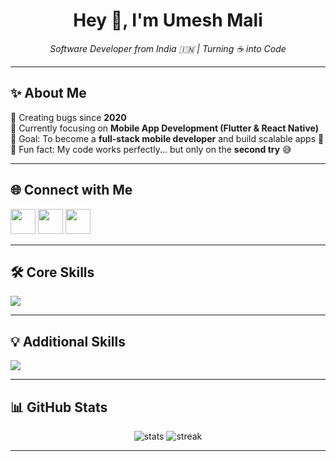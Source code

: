 <h1 align="center">Hey 👋, I'm Umesh Mali</h1>

<p align="center">
  <em>Software Developer from India 🇮🇳 | Turning ☕ into Code</em>
</p>

---

## ✨ About Me  

🐞 Creating bugs since **2020**  
📱 Currently focusing on **Mobile App Development (Flutter & React Native)**  
🎯 Goal: To become a **full-stack mobile developer** and build scalable apps 🚀  
🎲 Fun fact: My code works perfectly... but only on the **second try** 😅  

---

## 🌐 Connect with Me  

<p align="left">
  <a href="https://linkedin.com/in/umesh-mali-08461427a"><img src="https://skillicons.dev/icons?i=linkedin" height="40"/></a>
  <a href="https://instagram.com/umeshhhmali09"><img src="https://skillicons.dev/icons?i=instagram" height="40"/></a>
  <a href="https://x.com/Umeshmali412882"><img src="https://skillicons.dev/icons?i=twitter" height="40"/></a>
</p>

---

## 🛠️ Core Skills  

<p align="left">
  <img src="https://skillicons.dev/icons?i=flutter,dart,react,js,ts,firebase,nodejs,express,mongodb,tailwind" />
</p>

---

## 💡 Additional Skills  

<p align="left">
  <img src="https://skillicons.dev/icons?i=java,kotlin,c,cpp,mysql,html,css,figma,canva,powerbi" />
</p>

---

## 📊 GitHub Stats  

<p align="center">
  <img src="https://github-readme-stats.vercel.app/api?username=Umeshhhmali&show_icons=true&theme=dark" alt="stats" />
  <img src="https://github-readme-streak-stats.herokuapp.com/?user=Umeshhhmali&theme=dark" alt="streak" />
</p>

---
